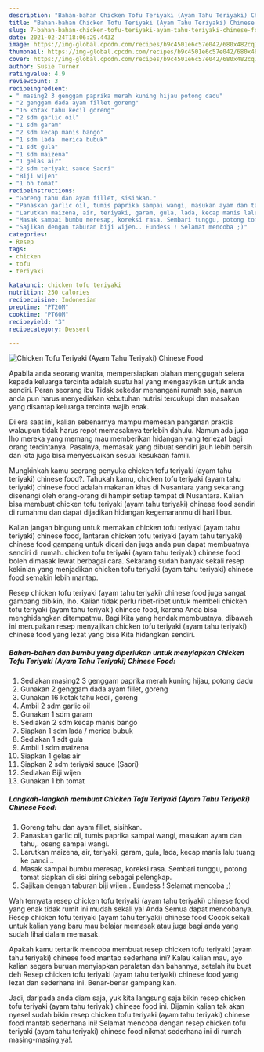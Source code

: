 ```yaml
---
description: "Bahan-bahan Chicken Tofu Teriyaki (Ayam Tahu Teriyaki) Chinese Food Sederhana dan Mudah Dibuat"
title: "Bahan-bahan Chicken Tofu Teriyaki (Ayam Tahu Teriyaki) Chinese Food Sederhana dan Mudah Dibuat"
slug: 7-bahan-bahan-chicken-tofu-teriyaki-ayam-tahu-teriyaki-chinese-food-sederhana-dan-mudah-dibuat
date: 2021-02-24T18:06:29.443Z
image: https://img-global.cpcdn.com/recipes/b9c4501e6c57e042/680x482cq70/chicken-tofu-teriyaki-ayam-tahu-teriyaki-chinese-food-foto-resep-utama.jpg
thumbnail: https://img-global.cpcdn.com/recipes/b9c4501e6c57e042/680x482cq70/chicken-tofu-teriyaki-ayam-tahu-teriyaki-chinese-food-foto-resep-utama.jpg
cover: https://img-global.cpcdn.com/recipes/b9c4501e6c57e042/680x482cq70/chicken-tofu-teriyaki-ayam-tahu-teriyaki-chinese-food-foto-resep-utama.jpg
author: Susie Turner
ratingvalue: 4.9
reviewcount: 3
recipeingredient:
- " masing2 3 genggam paprika merah kuning hijau potong dadu"
- "2 genggam dada ayam fillet goreng"
- "16 kotak tahu kecil goreng"
- "2 sdm garlic oil"
- "1 sdm garam"
- "2 sdm kecap manis bango"
- "1 sdm lada  merica bubuk"
- "1 sdt gula"
- "1 sdm maizena"
- "1 gelas air"
- "2 sdm teriyaki sauce Saori"
- "Biji wijen"
- "1 bh tomat"
recipeinstructions:
- "Goreng tahu dan ayam fillet, sisihkan."
- "Panaskan garlic oil, tumis paprika sampai wangi, masukan ayam dan tahu,. oseng sampai wangi."
- "Larutkan maizena, air, teriyaki, garam, gula, lada, kecap manis lalu tuang ke panci..."
- "Masak sampai bumbu meresap, koreksi rasa. Sembari tunggu, potong tomat siapkan di sisi piring sebagai pelengkap."
- "Sajikan dengan taburan biji wijen.. Eundess ! Selamat mencoba ;)"
categories:
- Resep
tags:
- chicken
- tofu
- teriyaki

katakunci: chicken tofu teriyaki 
nutrition: 250 calories
recipecuisine: Indonesian
preptime: "PT20M"
cooktime: "PT60M"
recipeyield: "3"
recipecategory: Dessert

---
```



![Chicken Tofu Teriyaki (Ayam Tahu Teriyaki) Chinese Food](https://img-global.cpcdn.com/recipes/b9c4501e6c57e042/680x482cq70/chicken-tofu-teriyaki-ayam-tahu-teriyaki-chinese-food-foto-resep-utama.jpg)

Apabila anda seorang wanita, mempersiapkan olahan menggugah selera kepada keluarga tercinta adalah suatu hal yang mengasyikan untuk anda sendiri. Peran seorang ibu Tidak sekedar menangani rumah saja, namun anda pun harus menyediakan kebutuhan nutrisi tercukupi dan masakan yang disantap keluarga tercinta wajib enak.

Di era  saat ini, kalian sebenarnya mampu memesan panganan praktis walaupun tidak harus repot memasaknya terlebih dahulu. Namun ada juga lho mereka yang memang mau memberikan hidangan yang terlezat bagi orang tercintanya. Pasalnya, memasak yang dibuat sendiri jauh lebih bersih dan kita juga bisa menyesuaikan sesuai kesukaan famili. 



Mungkinkah kamu seorang penyuka chicken tofu teriyaki (ayam tahu teriyaki) chinese food?. Tahukah kamu, chicken tofu teriyaki (ayam tahu teriyaki) chinese food adalah makanan khas di Nusantara yang sekarang disenangi oleh orang-orang di hampir setiap tempat di Nusantara. Kalian bisa membuat chicken tofu teriyaki (ayam tahu teriyaki) chinese food sendiri di rumahmu dan dapat dijadikan hidangan kegemaranmu di hari libur.

Kalian jangan bingung untuk memakan chicken tofu teriyaki (ayam tahu teriyaki) chinese food, lantaran chicken tofu teriyaki (ayam tahu teriyaki) chinese food gampang untuk dicari dan juga anda pun dapat membuatnya sendiri di rumah. chicken tofu teriyaki (ayam tahu teriyaki) chinese food boleh dimasak lewat berbagai cara. Sekarang sudah banyak sekali resep kekinian yang menjadikan chicken tofu teriyaki (ayam tahu teriyaki) chinese food semakin lebih mantap.

Resep chicken tofu teriyaki (ayam tahu teriyaki) chinese food juga sangat gampang dibikin, lho. Kalian tidak perlu ribet-ribet untuk membeli chicken tofu teriyaki (ayam tahu teriyaki) chinese food, karena Anda bisa menghidangkan ditempatmu. Bagi Kita yang hendak membuatnya, dibawah ini merupakan resep menyajikan chicken tofu teriyaki (ayam tahu teriyaki) chinese food yang lezat yang bisa Kita hidangkan sendiri.

<!--inarticleads1-->

##### Bahan-bahan dan bumbu yang diperlukan untuk menyiapkan Chicken Tofu Teriyaki (Ayam Tahu Teriyaki) Chinese Food:

1. Sediakan  masing2 3 genggam paprika merah kuning hijau, potong dadu
1. Gunakan 2 genggam dada ayam fillet, goreng
1. Gunakan 16 kotak tahu kecil, goreng
1. Ambil 2 sdm garlic oil
1. Gunakan 1 sdm garam
1. Sediakan 2 sdm kecap manis bango
1. Siapkan 1 sdm lada / merica bubuk
1. Sediakan 1 sdt gula
1. Ambil 1 sdm maizena
1. Siapkan 1 gelas air
1. Siapkan 2 sdm teriyaki sauce (Saori)
1. Sediakan Biji wijen
1. Gunakan 1 bh tomat




<!--inarticleads2-->

##### Langkah-langkah membuat Chicken Tofu Teriyaki (Ayam Tahu Teriyaki) Chinese Food:

1. Goreng tahu dan ayam fillet, sisihkan.
1. Panaskan garlic oil, tumis paprika sampai wangi, masukan ayam dan tahu,. oseng sampai wangi.
1. Larutkan maizena, air, teriyaki, garam, gula, lada, kecap manis lalu tuang ke panci...
1. Masak sampai bumbu meresap, koreksi rasa. Sembari tunggu, potong tomat siapkan di sisi piring sebagai pelengkap.
1. Sajikan dengan taburan biji wijen.. Eundess ! Selamat mencoba ;)




Wah ternyata resep chicken tofu teriyaki (ayam tahu teriyaki) chinese food yang enak tidak rumit ini mudah sekali ya! Anda Semua dapat mencobanya. Resep chicken tofu teriyaki (ayam tahu teriyaki) chinese food Cocok sekali untuk kalian yang baru mau belajar memasak atau juga bagi anda yang sudah lihai dalam memasak.

Apakah kamu tertarik mencoba membuat resep chicken tofu teriyaki (ayam tahu teriyaki) chinese food mantab sederhana ini? Kalau kalian mau, ayo kalian segera buruan menyiapkan peralatan dan bahannya, setelah itu buat deh Resep chicken tofu teriyaki (ayam tahu teriyaki) chinese food yang lezat dan sederhana ini. Benar-benar gampang kan. 

Jadi, daripada anda diam saja, yuk kita langsung saja bikin resep chicken tofu teriyaki (ayam tahu teriyaki) chinese food ini. Dijamin kalian tak akan nyesel sudah bikin resep chicken tofu teriyaki (ayam tahu teriyaki) chinese food mantab sederhana ini! Selamat mencoba dengan resep chicken tofu teriyaki (ayam tahu teriyaki) chinese food nikmat sederhana ini di rumah masing-masing,ya!.

